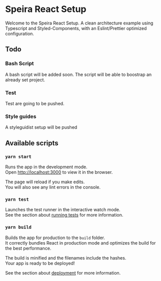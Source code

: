 # Speira React Setup

Welcome to the Speira React Setup. A clean architecture example using Typescript and Styled-Components, with an Eslint/Prettier optimized configuration.

## Todo
### Bash Script
A bash script will be added soon. The script will be able to boostrap an already set project.

### Test
Test are going to be pushed.

### Style guides
A styleguidist setup will be pushed

## Available scripts

### `yarn start`

Runs the app in the development mode.\
Open [http://localhost:3000](http://localhost:3000) to view it in the browser.

The page will reload if you make edits.\
You will also see any lint errors in the console.

### `yarn test`

Launches the test runner in the interactive watch mode.\
See the section about [running tests](https://facebook.github.io/create-react-app/docs/running-tests) for more information.

### `yarn build`

Builds the app for production to the `build` folder.\
It correctly bundles React in production mode and optimizes the build for the best performance.

The build is minified and the filenames include the hashes.\
Your app is ready to be deployed!

See the section about [deployment](https://facebook.github.io/create-react-app/docs/deployment) for more information.

